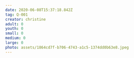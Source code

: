 ```yaml
---
date: 2020-06-08T15:37:18.842Z
tag: Q-001
creator: christine
adult: 0
youth: 0
small: 0
medium: 0
large: 0
photo: assets/1864cd7f-b706-4743-a1c5-1374dd0b63e8.jpeg
---
```

